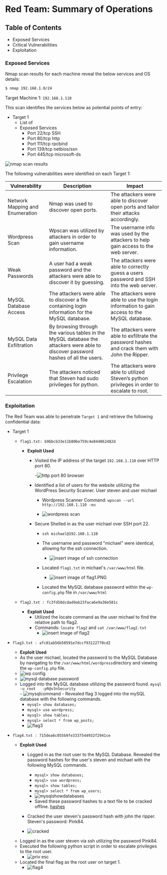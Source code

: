 # Red Team: Summary of Operations

## Table of Contents
- Exposed Services
- Critical Vulnerabilities
- Exploitation

### Exposed Services

Nmap scan results for each machine reveal the below services and OS details:

```bash
$ nmap 192.168.1.0/24 
```
Target Machine 1: ```192.168.1.110```

This scan identifies the services below as potential points of entry:
- Target 1
  - List of
  - Exposed Services
    - Port 22/tcp SSH 
    - Port 80/tcp http
    - Port 111/tcp rpcbind
    - Port 139/tcp netbios/ssn
    - Port 445/tcp microsoft-ds
    
![nmap scan results](https://github.com/rachelcamurphy/Final_Project/blob/main/Red_Team_Operations/Images/Nmap_scan_of_target1.PNG)


The following vulnerabilities were identified on each Target 1:

| Vulnerability                   | Description                                                                                                                        | Impact                                                                                         |
|---------------------------------|------------------------------------------------------------------------------------------------------------------------------------|------------------------------------------------------------------------------------------------|
| Network Mapping and Enumeration | Nmap was used to discover open ports.                                                                                              | The attackers were able to discover open ports and tailor their attacks accordingly.           |
| Wordpress Scan                  | Wpscan was utilized by attackers in order to gain username information.                                                            | The username info was used by the attackers to help gain access to the web server.             |
| Weak Passwords                  | A user had a weak password and the attackers were able to discover it by guessing.                                                 | The attackers were able to correctly guess a users password and SSH into the web server.       |
| MySQL Database Access           | The attackers were able to discover a file containing login information for the MySQL database.                                    | The attackers were able to use the login information to gain access to the MySQL database.     |
| MySQL Data Exfiltration         | By browsing through the various tables in the MySQL database the attackers were able to discover password hashes of all the users. | The attackers were able to exfiltrate the password hashes and crack them with John the Ripper. |
| Privilege Escalation            | The attackers noticed that Steven had sudo privileges for python.                                                                  | The attackers were able to utilized Steven’s python privileges in order to escalate to root.   |

### Exploitation

The Red Team was able to penetrate `Target 1` and retrieve the following confidential data:
- Target 1
  - `flag1.txt: b9bbcb33e11b80be759c4e844862482d`
    - **Exploit Used**
        - Visited the IP address of the target `192.168.1.110` over HTTP port 80.
        
            -![http port 80 browser](https://github.com/rachelcamurphy/Final_Project/blob/main/Red_Team_Operations/Images/website_browser_1.PNG)

        - Identified a list of users for the website utilizing the WordPress Security Scanner. User steven and user michael
            - Wordpress Scanner Command: `wpscan --url http://192.168.1.110 -eu`
            
            - ![wordpress scan](https://github.com/rachelcamurphy/Final_Project/blob/main/Red_Team_Operations/Images/enumerate_users_wpscan.PNG)


        - Secure Shelled in as the user michael over SSH port 22.
            - `ssh michael@192.168.1.110`
            - The username and password "michael" were identical, allowing for the ssh connection. 
            
                - ![insert image of ssh connection](https://github.com/rachelcamurphy/Final_Project/blob/main/Red_Team_Operations/Images/logged_in_as_michael_password_michael.PNG)
                
            - Located `flag1.txt` in michael's `/var/www/html` file.
                - ![insert image of flag1.PNG](https://github.com/rachelcamurphy/Final_Project/blob/main/Red_Team_Operations/Images/flag1.PNG)
                
            - Located the MySQL database password within the `wp-config.php` file in `/var/www/html` 

  - `flag2.txt : fc3fd58dcdad9ab23faca6e9a36e581c`
  
    - **Exploit Used**
      - Utilized the locate command as the user michael to find the relative path to flag2. 
      - Commands: `locate flag2` and `cat /var/www/flag2.txt`
          - ![insert image of flag2](https://github.com/rachelcamurphy/Final_Project/blob/main/Red_Team_Operations/Images/flag2.PNG)
      
 - `flag3.txt : afc01ab56b50591e7dccf93122770cd2` 
    - **Exploit Used**
     - As the user michael, located the password to the MySQL Database by navigating to the `/var/www/html/wordpress`directory and viewing the `wp-config.php` file.
      - ![wp config](https://github.com/rachelcamurphy/Final_Project/blob/main/Red_Team_Operations/Images/locating_my_sql_password.PNG)
      - ![mysql database password](https://github.com/rachelcamurphy/Final_Project/blob/main/Red_Team_Operations/Images/mysql_database_password.PNG)
      - Logged into the MySQL database utilizing the password found. `mysql -u root   -pR@v3nSecurity`  
       - ![mysqlcommand](https://github.com/rachelcamurphy/Final_Project/blob/main/Red_Team_Operations/Images/logged_into_mysql_using_password_found.PNG)
       - Revealed flag 3 logged into the mySQL database with the following commands.
        - `mysql> show databases;`
        - `mysql> use wordpress;`
        - `mysql> show tables;`
        - `mysql> select * from wp_posts;`
        - ![flag3](https://github.com/rachelcamurphy/Final_Project/blob/main/Red_Team_Operations/Images/flag3.png)

 - `flag4.txt : 715dea6c055b9fe3337544932f2941ce` 
    - **Exploit Used**
      - Logged in as the root user to the MySQL  Database. Revealed the password hashes for the user's steven and michael with the following MySQL commands. 
        - `mysql> show databases;`
        - `mysql> use wordpress;`
        - `mysql> show tables;`
        - `mysql> select * from wp_users;`
        - ![mysqlshowdatabases](https://github.com/rachelcamurphy/Final_Project/blob/main/Red_Team_Operations/Images/mysql_showdatabases.PNG)
        - Saved these password hashes to a text file to be cracked offline. [hashes](https://github.com/rachelcamurphy/Final_Project/blob/main/Red_Team_Operations/wp_hashes/wp_hashes.txt)

       - Cracked the user steven's password hash with john the ripper. Steven's password: Pink84.
        - ![cracked](https://github.com/rachelcamurphy/Final_Project/blob/main/Red_Team_Operations/Images/john_the_ripper_password.PNG)
     - Logged in as the user steven via ssh utilizing the password Pink84.
     - Executed the following python script in order to escalate privileges to the root user.
       - ![priv esc](https://github.com/rachelcamurphy/Final_Project/blob/main/Red_Team_Operations/Images/priv_esc_from_steven_to_root.PNG)
     - Located the final flag as the root user on target 1. 
        - ![flag4](https://github.com/rachelcamurphy/Final_Project/blob/main/Red_Team_Operations/Images/flag4.txt_results.PNG)
    

        
